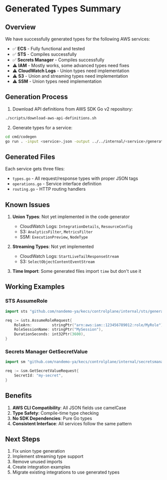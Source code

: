 # Generated Types Summary

## Overview

We have successfully generated types for the following AWS services:
- ✅ **ECS** - Fully functional and tested
- ✅ **STS** - Compiles successfully  
- ✅ **Secrets Manager** - Compiles successfully
- ⚠️ **IAM** - Mostly works, some advanced types need fixes
- ⚠️ **CloudWatch Logs** - Union types need implementation
- ⚠️ **S3** - Union and streaming types need implementation
- ⚠️ **SSM** - Union types need implementation

## Generation Process

1. Download API definitions from AWS SDK Go v2 repository:
```bash
./scripts/download-aws-api-definitions.sh
```

2. Generate types for a service:
```bash
cd cmd/codegen
go run . -input <service>.json -output ../../internal/<service>/generated
```

## Generated Files

Each service gets three files:
- `types.go` - All request/response types with proper JSON tags
- `operations.go` - Service interface definition
- `routing.go` - HTTP routing handlers

## Known Issues

1. **Union Types**: Not yet implemented in the code generator
   - CloudWatch Logs: `IntegrationDetails`, `ResourceConfig`
   - S3: `AnalyticsFilter`, `MetricsFilter`
   - SSM: `ExecutionPreview`, `NodeType`

2. **Streaming Types**: Not yet implemented
   - CloudWatch Logs: `StartLiveTailResponseStream`
   - S3: `SelectObjectContentEventStream`

3. **Time Import**: Some generated files import `time` but don't use it

## Working Examples

### STS AssumeRole
```go
import sts "github.com/nandemo-ya/kecs/controlplane/internal/sts/generated"

req := &sts.AssumeRoleRequest{
    RoleArn:         stringPtr("arn:aws:iam::123456789012:role/MyRole"),
    RoleSessionName: stringPtr("MySession"),
    DurationSeconds: int32Ptr(3600),
}
```

### Secrets Manager GetSecretValue
```go
import sm "github.com/nandemo-ya/kecs/controlplane/internal/secretsmanager/generated"

req := &sm.GetSecretValueRequest{
    SecretId: "my-secret",
}
```

## Benefits

1. **AWS CLI Compatibility**: All JSON fields use camelCase
2. **Type Safety**: Compile-time type checking
3. **No SDK Dependencies**: Pure Go types
4. **Consistent Interface**: All services follow the same pattern

## Next Steps

1. Fix union type generation
2. Implement streaming type support
3. Remove unused imports
4. Create integration examples
5. Migrate existing integrations to use generated types
